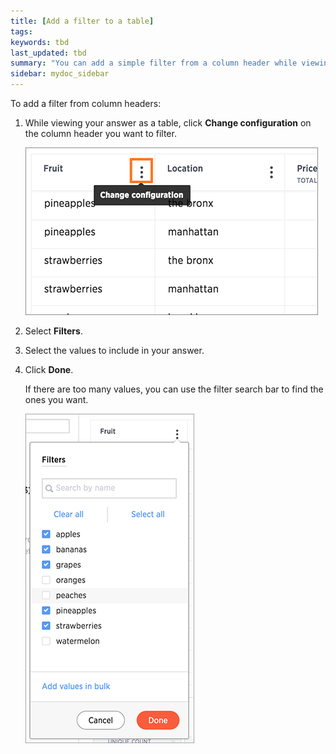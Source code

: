 ```yaml
---
title: [Add a filter to a table]
tags:
keywords: tbd
last_updated: tbd
summary: "You can add a simple filter from a column header while viewing your answer as a table."
sidebar: mydoc_sidebar
---
```

To add a filter from column headers:

1. While viewing your answer as a table, click **Change configuration** on the column header you want to filter.

     ![](/pages/images/change_configuration_of_a_column.png "Change configuration of a column")

2. Select **Filters**.

3. Select the values to include in your answer.

4. Click **Done**.

   If there are too many values, you can use the filter search bar to find the ones you want.

     ![](/pages/images/column_filter.png "Column filters value box")
